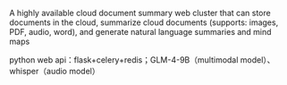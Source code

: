 A highly available cloud document summary web cluster that can store documents in the cloud, summarize cloud documents (supports: images, PDF, audio, word), and generate natural language summaries and mind maps

python web api：flask+celery+redis；GLM-4-9B（multimodal model）、whisper（audio model）